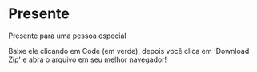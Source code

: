 # Presente
Presente para uma pessoa especial

Baixe ele clicando em Code (em verde), depois você clica em 'Download Zip' e abra o arquivo em seu melhor navegador!
